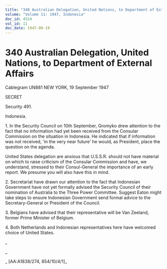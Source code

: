 ```yaml
---
title: "340 Australian Delegation, United Nations, to Department of External Affairs"
volume: "Volume 11: 1947, Indonesia"
doc_id: 4524
vol_id: 11
doc_date: 1947-09-19
---
```


# 340 Australian Delegation, United Nations, to Department of External Affairs

Cablegram UN881 NEW YORK, 19 September 1947

SECRET

Security 491.

Indonesia.

1\. In the Security Council on 10th September, Gromyko drew attention to the fact that no information had yet been received from the Consular Commission on the situation in Indonesia. He indicated that if information was not received, 'in the very near future' he would, as President, place the question on the agenda.

United States delegation are anxious that U.S.S.R. should not have material on which to raise criticism of the Consular Commission and have, we understand, stressed to their Consul-General the importance of an early report. We presume you will also have this in mind.

2\. Secretariat have drawn our attention to the fact that Indonesian Government have not yet formally advised the Security Council of their nomination of Australia to the Three Power Committee. Suggest Eaton might take steps to ensure Indonesian Government send formal advice to the Secretary-General or President of the Council.

3\. Belgians have advised that their representative will be Van Zeeland, former Prime Minister of Belgium.

4\. Both Netherlands and Indonesian representatives here have welcomed choice of United States.

_

_

_ [AA:A1838/274, 854/10/4/1]_
